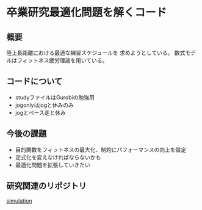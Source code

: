 # 卒業研究最適化問題を解くコード

## 概要
陸上長距離における最適な練習スケジュールを
求めようとしている。
数式モデルはフィットネス疲労理論を用いている。

## コードについて
- studyファイルはGurobiの勉強用
- jogonlyはjogと休みのみ
- jogとペース走と休み

## 今後の課題
- 目的関数をフィットネスの最大化、制約にパフォーマンスの向上を設定
- 定式化を変えなければならないかも
- 最適化問題を拡張していきたい

## 研究関連のリポジトリ
[simulation](https://github.com/teru12012000/simulation)

